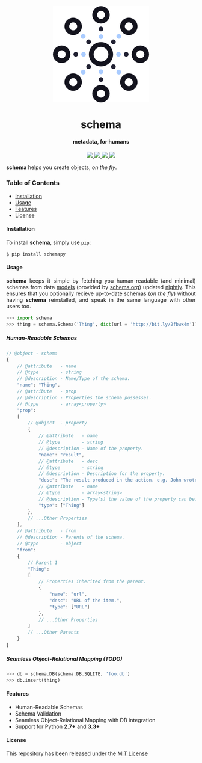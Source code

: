 <div align="center">
    <img src=".github/logo.png" width="256">
    <h1>schema</h1>
    <h4>metadata, for humans</h4>
</div>

<div align="center">
    <a href="https://travis-ci.org/achillesrasquinha/schema">
        <img src="https://img.shields.io/travis/achillesrasquinha/schema.svg">
    </a>
    <a href='http://schema.readthedocs.io/en/latest/?badge=latest'>
        <img src='https://readthedocs.org/projects/schema/badge/?version=latest'/>
    </a>
    <a href="https://saythanks.io/to/achillesrasquinha">
        <img src="https://img.shields.io/badge/Say%20Thanks-🦉-1EAEDB.svg">
    </a>
    <a href="https://paypal.me/achillesrasquinha">
        <img src="https://img.shields.io/badge/donate-💵-f44336.svg">
    </a>
</div>

<p align="justify">
    <b>schema</b> helps you create objects, <em>on the fly</em>.
</p>

### Table of Contents
* [Installation](#installation)
* [Usage](#usage)
* [Features](#features)
* [License](#license)

#### Installation

To install **schema**, simply use [`pip`](https://pip.pypa.io):

```console
$ pip install schemapy
```

#### Usage

<p align="justify">
    <b>schema</b> keeps it simple by fetching you human-readable (and minimal) schemas from data <a href="models">models</a> (provided by <a href="http://schema.org">schema.org</a>) updated <a href="https://en.wikipedia.org/wiki/Daily_build">nightly</a>. This ensures that you optionally recieve up-to-date schemas (<em>on the fly</em>) without having <b>schema</b> reinstalled, and speak in the same language with other users too.
</p>

```python
>>> import schema
>>> thing = schema.Schema('Thing', dict(url = 'http://bit.ly/2fbwx4m'))
```

##### Human-Readable Schemas
```js
// @object - schema
{
    // @attribute   - name
    // @type        - string
    // @description - Name/Type of the schema.
    "name": "Thing",
    // @attribute   - prop
    // @description - Properties the schema possesses.
    // @type        - array<property>
    "prop":
    [
        // @object  - property
        {
            // @attribute   - name
            // @type        - string
            // @description - Name of the property.
            "name": "result",
            // @attribute   - desc
            // @type        - string
            // @description - Description for the property.
            "desc": "The result produced in the action. e.g. John wrote a book.",
            // @attribute   - name
            // @type        - array<string>
            // @description - Type(s) the value of the property can be.
            "type": ["Thing"]
        },
        // ...Other Properties
    ],
    // @attribute   - from
    // @description - Parents of the schema.
    // @type        - object
    "from":
    {
        // Parent 1
        "Thing":
        [
            // Properties inherited from the parent.
            {
                "name": "url",
                "desc": "URL of the item.",
                "type": ["URL"]
            },
            // ...Other Properties
        ]
        // ...Other Parents
    }
}
```

##### Seamless Object-Relational Mapping (TODO)
```python
>>> db = schema.DB(schema.DB.SQLITE, 'foo.db')
>>> db.insert(thing)
```

#### Features
* Human-Readable Schemas
* Schema Validation
* Seamless Object-Relational Mapping with DB integration
* Support for Python **2.7+** and **3.3+**

#### License
This repository has been released under the [MIT License](LICENSE)
